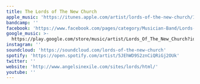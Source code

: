 ```yaml
---
title: The Lords of The New Church
apple_music: 'https://itunes.apple.com/artist/lords-of-the-new-church/19818872'
bandcamp: ''
facebook: 'https://www.facebook.com/pages/category/Musician-Band/Lords-of-the-New-Church-55761881991/'
google_music: >-
  https://play.google.com/store/music/artist/Lords_Of_The_New_Church?id=Azrragc72bkuhfr7djarwr3vuya
instagram: ''
soundcloud: 'https://soundcloud.com/lords-of-the-new-church'
spotify: 'https://open.spotify.com/artist/5JEhWD9S2znCiQRiGj2OUk'
twitter: ''
website: 'http://www.angelsinexile.com/sites/lords/html/'
youtube: ''
---
```

